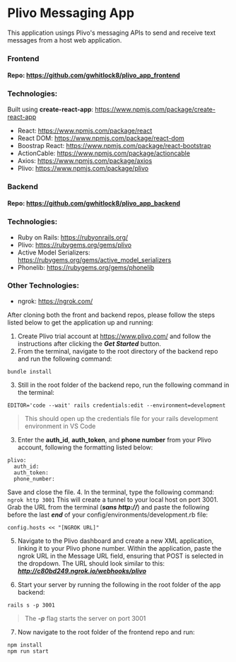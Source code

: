 # Plivo Messaging App
This application usings Plivo's messaging APIs to send and receive text messages from a host web application.

### Frontend
#### Repo: https://github.com/gwhitlock8/plivo_app_frontend
### Technologies:
Built using **create-react-app**: https://www.npmjs.com/package/create-react-app
- React: https://www.npmjs.com/package/react
- React DOM: https://www.npmjs.com/package/react-dom
- Boostrap React: https://www.npmjs.com/package/react-bootstrap
- ActionCable: https://www.npmjs.com/package/actioncable
- Axios: https://www.npmjs.com/package/axios
- Plivo: https://www.npmjs.com/package/plivo

### Backend
#### Repo: https://github.com/gwhitlock8/plivo_app_backend
### Technologies:
- Ruby on Rails: https://rubyonrails.org/
- Plivo: https://rubygems.org/gems/plivo
- Active Model Serializers: https://rubygems.org/gems/active_model_serializers
- Phonelib: https://rubygems.org/gems/phonelib

### Other Technologies:
- ngrok: https://ngrok.com/

After cloning both the front and backend repos, please follow the steps listed below to get the application up and running:
1. Create Plivo trial account at https://www.plivo.com/ and follow the instructions after clicking the ***Get Started*** button.
2.  From the terminal, navigate to the root directory of the backend repo and run the following command:
```
bundle install
```
3. Still in the root folder of the backend repo, run the following command in the terminal:
```
EDITOR='code --wait' rails credentials:edit --environment=development
```
> This should open up the credentials file for your rails development environment in VS Code

3. Enter the **auth_id**, **auth_token**, and **phone number** from your Plivo account, following the formatting listed below:
```
plivo:
  auth_id:
  auth_token:
  phone_number:
```
Save and close the file.
4. In the terminal, type the following command:
```ngrok http 3001```
This will create a tunnel to your local host on port 3001. Grab the URL from the terminal (***sans http://***) and paste the following before the last ***end*** of your config/environments/development.rb file:
```
config.hosts << "[NGROK URL]"
```
5. Navigate to the Plivo dashboard and create a new XML application, linking it to your Plivo phone number. Within the application, paste the ngrok URL in the Message URL field, ensuring that POST is selected in the dropdown. The URL should look similar to this: ***http://c80bd249.ngrok.io/webhooks/plivo***

6. Start your server by running the following in the root folder of the app backend:
```
rails s -p 3001
```
>The ***-p*** flag starts the server on port 3001

7. Now navigate to the root folder of the frontend repo and run:
```
npm install
npm run start
```


